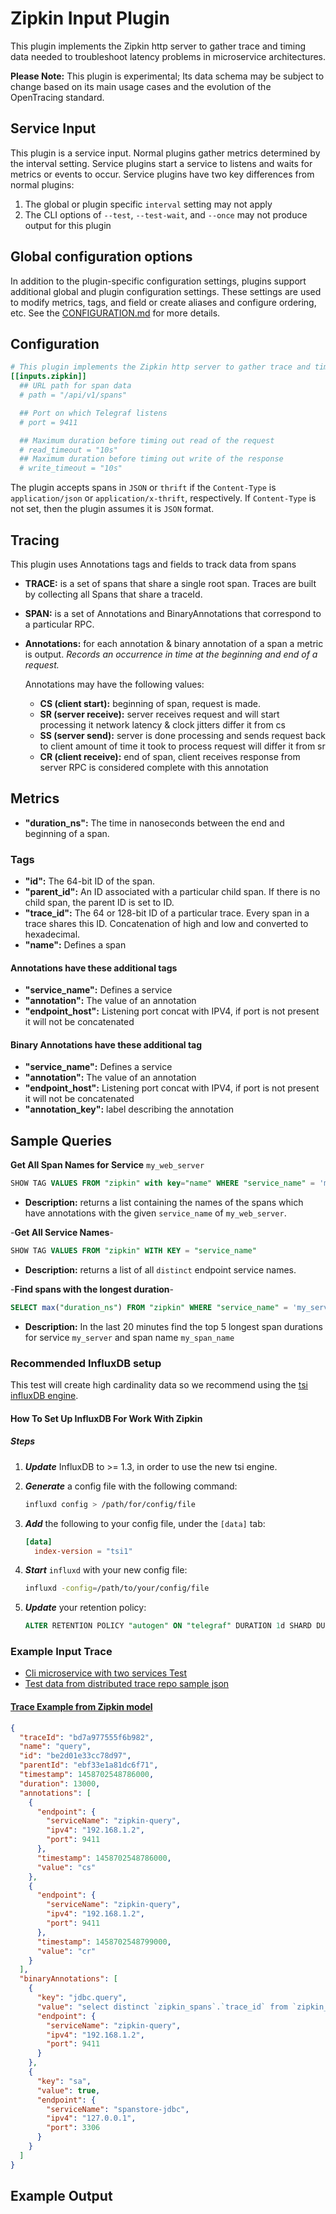 # Zipkin Input Plugin

This plugin implements the Zipkin http server to gather trace and timing data
needed to troubleshoot latency problems in microservice architectures.

__Please Note:__ This plugin is experimental; Its data schema may be subject to
change based on its main usage cases and the evolution of the OpenTracing
standard.

## Service Input <!-- @/docs/includes/service_input.md -->

This plugin is a service input. Normal plugins gather metrics determined by the
interval setting. Service plugins start a service to listens and waits for
metrics or events to occur. Service plugins have two key differences from
normal plugins:

1. The global or plugin specific `interval` setting may not apply
2. The CLI options of `--test`, `--test-wait`, and `--once` may not produce
   output for this plugin

## Global configuration options <!-- @/docs/includes/plugin_config.md -->

In addition to the plugin-specific configuration settings, plugins support
additional global and plugin configuration settings. These settings are used to
modify metrics, tags, and field or create aliases and configure ordering, etc.
See the [CONFIGURATION.md][CONFIGURATION.md] for more details.

[CONFIGURATION.md]: ../../../docs/CONFIGURATION.md#plugins

## Configuration

```toml @sample.conf
# This plugin implements the Zipkin http server to gather trace and timing data needed to troubleshoot latency problems in microservice architectures.
[[inputs.zipkin]]
  ## URL path for span data
  # path = "/api/v1/spans"

  ## Port on which Telegraf listens
  # port = 9411

  ## Maximum duration before timing out read of the request
  # read_timeout = "10s"
  ## Maximum duration before timing out write of the response
  # write_timeout = "10s"
```

The plugin accepts spans in `JSON` or `thrift` if the `Content-Type` is
`application/json` or `application/x-thrift`, respectively.  If `Content-Type`
is not set, then the plugin assumes it is `JSON` format.

## Tracing

This plugin uses Annotations tags and fields to track data from spans

- __TRACE:__ is a set of spans that share a single root span.
Traces are built by collecting all Spans that share a traceId.

- __SPAN:__ is a set of Annotations and BinaryAnnotations that correspond to a particular RPC.

- __Annotations:__ for each annotation & binary annotation of a span a metric is output. _Records an occurrence in time at the beginning and end of a request._

  Annotations may have the following values:

  - __CS (client start):__ beginning of span, request is made.
  - __SR (server receive):__ server receives request and will start processing it
      network latency & clock jitters differ it from cs
  - __SS (server send):__ server is done processing and sends request back to client
      amount of time it took to process request will differ it from sr
  - __CR (client receive):__ end of span, client receives response from server
      RPC is considered complete with this annotation

## Metrics

- __"duration_ns":__ The time in nanoseconds between the end and beginning of a span.

### Tags

- __"id":__               The 64-bit ID of the span.
- __"parent_id":__        An ID associated with a particular child span.  If there is no child span, the parent ID is set to ID.
- __"trace_id":__        The 64 or 128-bit ID of a particular trace. Every span in a trace shares this ID. Concatenation of high and low and converted to hexadecimal.
- __"name":__             Defines a span

#### Annotations have these additional tags

- __"service_name":__     Defines a service
- __"annotation":__       The value of an annotation
- __"endpoint_host":__    Listening port concat with IPV4, if port is not present it will not be concatenated

#### Binary Annotations have these additional tag

- __"service_name":__     Defines a service
- __"annotation":__       The value of an annotation
- __"endpoint_host":__    Listening port concat with IPV4, if port is not present it will not be concatenated
- __"annotation_key":__ label describing the annotation

## Sample Queries

__Get All Span Names for Service__ `my_web_server`

```sql
SHOW TAG VALUES FROM "zipkin" with key="name" WHERE "service_name" = 'my_web_server'
```

- __Description:__  returns a list containing the names of the spans which have annotations with the given `service_name` of `my_web_server`.

-__Get All Service Names__-

```sql
SHOW TAG VALUES FROM "zipkin" WITH KEY = "service_name"
```

- __Description:__  returns a list of all `distinct` endpoint service names.

-__Find spans with the longest duration__-

```sql
SELECT max("duration_ns") FROM "zipkin" WHERE "service_name" = 'my_service' AND "name" = 'my_span_name' AND time > now() - 20m GROUP BY "trace_id",time(30s) LIMIT 5
```

- __Description:__  In the last 20 minutes find the top 5 longest span durations for service `my_server` and span name `my_span_name`

### Recommended InfluxDB setup

This test will create high cardinality data so we recommend using the [tsi
influxDB engine][1].

[1]: https://www.influxdata.com/path-1-billion-time-series-influxdb-high-cardinality-indexing-ready-testing/

#### How To Set Up InfluxDB For Work With Zipkin

##### Steps

1. ___Update___ InfluxDB to >= 1.3, in order to use the new tsi engine.

2. ___Generate___ a config file with the following command:

   ```sh
   influxd config > /path/for/config/file
    ```

3. ___Add___ the following to your config file, under the `[data]` tab:

   ```toml
   [data]
     index-version = "tsi1"
   ```

4. ___Start___ `influxd` with your new config file:

   ```sh
   influxd -config=/path/to/your/config/file
   ```

5. ___Update___ your retention policy:

   ```sql
   ALTER RETENTION POLICY "autogen" ON "telegraf" DURATION 1d SHARD DURATION 30m
   ```

### Example Input Trace

- [Cli microservice with two services Test](https://github.com/openzipkin/zipkin-go-opentracing/tree/master/examples/cli_with_2_services)
- [Test data from distributed trace repo sample json](https://github.com/mattkanwisher/distributedtrace/blob/master/testclient/sample.json)

#### [Trace Example from Zipkin model](http://zipkin.io/pages/data_model.html)

```json
{
  "traceId": "bd7a977555f6b982",
  "name": "query",
  "id": "be2d01e33cc78d97",
  "parentId": "ebf33e1a81dc6f71",
  "timestamp": 1458702548786000,
  "duration": 13000,
  "annotations": [
    {
      "endpoint": {
        "serviceName": "zipkin-query",
        "ipv4": "192.168.1.2",
        "port": 9411
      },
      "timestamp": 1458702548786000,
      "value": "cs"
    },
    {
      "endpoint": {
        "serviceName": "zipkin-query",
        "ipv4": "192.168.1.2",
        "port": 9411
      },
      "timestamp": 1458702548799000,
      "value": "cr"
    }
  ],
  "binaryAnnotations": [
    {
      "key": "jdbc.query",
      "value": "select distinct `zipkin_spans`.`trace_id` from `zipkin_spans` join `zipkin_annotations` on (`zipkin_spans`.`trace_id` = `zipkin_annotations`.`trace_id` and `zipkin_spans`.`id` = `zipkin_annotations`.`span_id`) where (`zipkin_annotations`.`endpoint_service_name` = ? and `zipkin_spans`.`start_ts` between ? and ?) order by `zipkin_spans`.`start_ts` desc limit ?",
      "endpoint": {
        "serviceName": "zipkin-query",
        "ipv4": "192.168.1.2",
        "port": 9411
      }
    },
    {
      "key": "sa",
      "value": true,
      "endpoint": {
        "serviceName": "spanstore-jdbc",
        "ipv4": "127.0.0.1",
        "port": 3306
      }
    }
  ]
}
```

## Example Output
